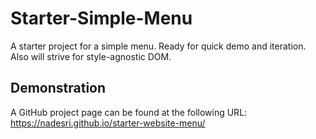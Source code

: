 Starter-Simple-Menu
===================
A starter project for a simple menu. Ready for quick demo and iteration. Also will strive for style-agnostic DOM.

Demonstration
-------------
A GitHub project page can be found at the following URL: https://nadesri.github.io/starter-website-menu/

